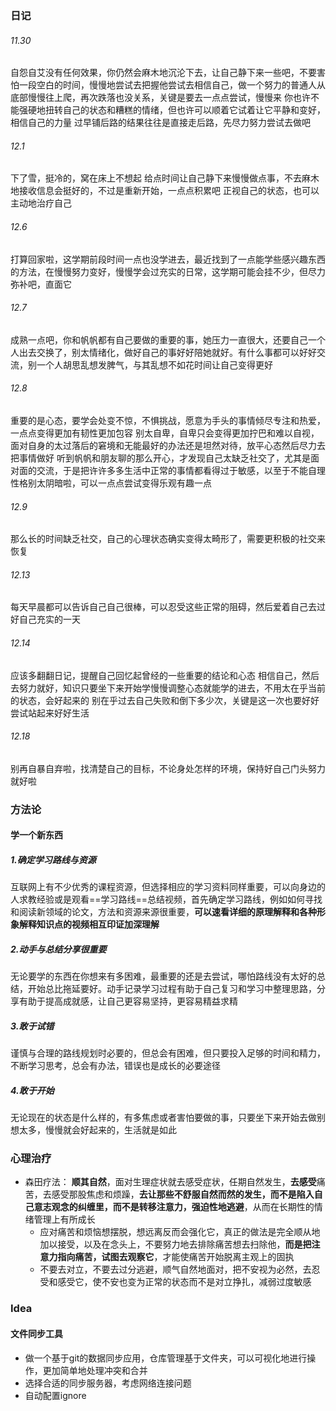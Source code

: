 ### 日记
###### 11.30
自怨自艾没有任何效果，你仍然会麻木地沉沦下去，让自己静下来一些吧，不要害怕一段空白的时间，慢慢地尝试去把握他尝试去相信自己，做一个努力的普通人从底部慢慢往上爬，再次跌落也没关系，关键是要去一点点尝试，慢慢来
你也许不能强硬地扭转自己的状态和糟糕的情绪，但也许可以顺着它试着让它平静和变好，相信自己的力量
过早铺后路的结果往往是直接走后路，先尽力努力尝试去做吧
###### 12.1
下了雪，挺冷的，窝在床上不想起
给点时间让自己静下来慢慢做点事，不去麻木地接收信息会挺好的，不过是重新开始，一点点积累吧
正视自己的状态，也可以主动地治疗自己
###### 12.6
打算回家啦，这学期前段时间一点也没学进去，最近找到了一点能学些感兴趣东西的方法，在慢慢努力变好，慢慢学会过充实的日常，这学期可能会挂不少，但尽力弥补吧，直面它
###### 12.7
成熟一点吧，你和帆帆都有自己要做的重要的事，她压力一直很大，还要自己一个人出去交换了，别太情绪化，做好自己的事好好陪她就好。有什么事都可以好好交流，别一个人胡思乱想发脾气，与其乱想不如花时间让自己变得更好
###### 12.8
重要的是心态，要学会处变不惊，不惧挑战，愿意为手头的事情倾尽专注和热爱，一点点变得更加有韧性更加包容
别太自卑，自卑只会变得更加拧巴和难以自视，面对自身的太过落后的窘境和无能最好的办法还是坦然对待，放平心态然后尽力去把事情做好
听到帆帆和朋友聊的那么开心，才发现自己太缺乏社交了，尤其是面对面的交流，于是把许许多多生活中正常的事情都看得过于敏感，以至于不能自理
性格别太阴暗啦，可以一点点尝试变得乐观有趣一点
###### 12.9
那么长的时间缺乏社交，自己的心理状态确实变得太畸形了，需要更积极的社交来恢复
###### 12.13
每天早晨都可以告诉自己自己很棒，可以忍受这些正常的阻碍，然后爱着自己去过好自己充实的一天
###### 12.14
应该多翻翻日记，提醒自己回忆起曾经的一些重要的结论和心态
相信自己，然后去努力就好，知识只要坐下来开始学慢慢调整心态就能学的进去，不用太在乎当前的状态，会好起来的
别在乎过去自己失败和倒下多少次，关键是这一次也要好好尝试站起来好好生活
###### 12.18
别再自暴自弃啦，找清楚自己的目标，不论身处怎样的环境，保持好自己门头努力就好啦


### 方法论
#### 学一个新东西
##### 1.确定学习路线与资源
 互联网上有不少优秀的课程资源，但选择相应的学习资料同样重要，可以向身边的人求教经验或是观看==学习路线==总结视频，首先确定学习路线，例如如何寻找和阅读新领域的论文，方法和资源来源很重要，**可以速看详细的原理解释和各种形象解释知识点的视频相互印证加深理解**
##### 2.动手与总结分享很重要
 无论要学的东西在你想来有多困难，最重要的还是去尝试，哪怕路线没有太好的总结，开始总比拖延要好。动手记录学习过程有助于自己复习和学习中整理思路，分享有助于提高成就感，让自己更容易坚持，更容易精益求精
##### 3.敢于试错
 谨慎与合理的路线规划时必要的，但总会有困难，但只要投入足够的时间和精力，不断学习思考，总会有办法，错误也是成长的必要途径
##### 4.敢于开始
 无论现在的状态是什么样的，有多焦虑或者害怕要做的事，只要坐下来开始去做别想太多，慢慢就会好起来的，生活就是如此

### 心理治疗
* 森田疗法： **顺其自然**，面对生理症状就去感受症状，任期自然发生，**去感受**痛苦，去感受那股焦虑和烦躁，**去让那些不舒服自然而然的发生，而不是陷入自己意志观念的纠缠里，而不是转移注意力，强迫性地逃避**，从而在长期性的情绪管理上有所成长
	* 应对痛苦和烦恼想摆脱，想远离反而会强化它，真正的做法是完全顺从地加以接受，以及在念头上，不要努力地去排除痛苦想去扫除他，**而是把注意力指向痛苦，试图去观察它**，才能使痛苦开始脱离主观上的固执
	* 不要去对立，不要去过分逃避，顺气自然地面对，把不安视为必然，去忍受和感受它，使不安也变为正常的状态而不是对立挣扎，减弱过度敏感

### Idea
#### 文件同步工具 
* 做一个基于git的数据同步应用，仓库管理基于文件夹，可以可视化地进行操作，更加简单地处理冲突和合并
* 选择合适的同步服务器，考虑网络连接问题
* 自动配置ignore
